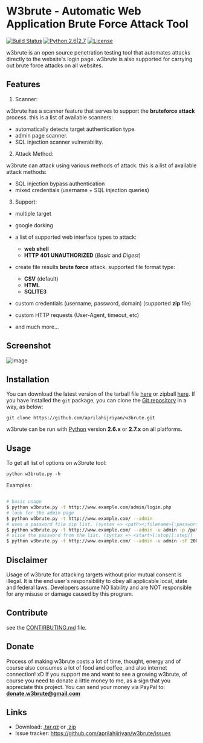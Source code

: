# W3brute - Automatic Web Application Brute Force Attack Tool 

[![Build Status](https://travis-ci.com/aprilahijriyan/w3brute.svg?branch=master)](https://api.travis-ci.com/aprilahijriyan/w3brute) [![Python 2.6|2.7](https://img.shields.io/badge/python-2.6|2.7-yellow.svg)](https://www.python.org/downloads/) [![License](https://img.shields.io/badge/license-LGPLv3-green.svg)](link)

w3brute is an open source penetration testing tool that automates attacks directly to the website's login page. w3brute is also supported for carrying out brute force attacks on all websites.

Features
--------

1. Scanner:

w3brute has a scanner feature that serves to support the **bruteforce attack** process.
this is a list of available scanners:

* automatically detects target authentication type.
* admin page scanner.
* SQL injection scanner vulnerability.

2. Attack Method:

w3brute can attack using various methods of attack.
this is a list of available attack methods:

* SQL injection bypass authentication
* mixed credentials (username + SQL injection queries)

3. Support:

* multiple target
* google dorking
* a list of supported web interface types to attack:
   + **web shell**
   + **HTTP 401 UNAUTHORIZED** (*Basic* and *Digest*)

* create file results **brute force** attack. supported file format type: 
   + **CSV** (default)
   + **HTML**
   + **SQLITE3**

* custom credentials (username, password, domain) (supported **zip** file) 
* custom HTTP requests (User-Agent, timeout, etc)
* and much more...


Screenshot
----------

![image](https://github.com/aprilahijriyan/w3brute/blob/master/screenshot.jpg)


Installation
------------

You can download the latest version of the tarball file [here](https://github.com/aprilahijriyan/w3brute/tarball/master) or zipball [here](https://github.com/aprilahijriyan/w3brute/zipball/master).
If you have installed the `git` package, you can clone the [Git repository](https://github.com/aprilahijriyan/w3brute) in a way, as below: 

    git clone https://github.com/aprilahijriyan/w3brute.git

w3brute can be run with [Python](https://www.python.org/downloads/) version __2.6.x__ or __2.7.x__ on all platforms.


Usage
-----

To get all list of options on w3brute tool:

    python w3brute.py -h

Examples:

```bash

# basic usage
$ python w3brute.py -t http://www.example.com/admin/login.php
# look for the admin page
$ python w3brute.py -t http://www.example.com/ --admin
# uses a password file zip list. (syntax => <path><;filename>[:password])
$ python w3brute.py -t http://www.example.com/ --admin -u admin -p /path/to/file.zip;filename.txt # (if the file is encrypted: /path/to/file.zip;filename.txt:password)
# slice the password from the list. (syntax => <start>[:stop][:step])
$ python w3brute.py -t http://www.example.com/ --admin -u admin -sP 20000

```

Disclaimer
----------

Usage of w3brute for attacking targets without prior mutual consent is illegal. 
It is the end user's responsibility to obey all applicable local, state and federal laws. 
Developers assume NO liability and are NOT responsible for any misuse or damage caused by this program.


Contribute
----------

see the [CONTIRBUTING.md](https://github.com/aprilahijriyan/w3brute/blob/master/doc/CONTRIBUTING.md) file.


Donate
------

Process of making w3brute costs a lot of time, thought, energy and of course also consumes a lot of food and coffee, and also internet connection! xD
If you support me and want to see a growing w3brute, of course you need to donate a little money to me, as a sign that you appreciate this project. 
You can send your money via PayPal to: **donate.w3brute@gmail.com**


Links
-----

* Download: [.tar.gz](https://github.com/aprilahijriyan/w3brute/tarball/master) or [.zip](https://github.com/aprilahijriyan/w3brute/zipball/master)
* Issue tracker: https://github.com/aprilahijriyan/w3brute/issues
